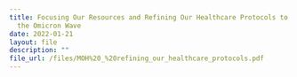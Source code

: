 ```yaml
---
title: Focusing Our Resources and Refining Our Healthcare Protocols to Deal with
  the Omicron Wave
date: 2022-01-21
layout: file
description: ""
file_url: /files/MOH%20_%20refining_our_healthcare_protocols.pdf
---
```



